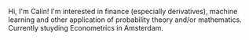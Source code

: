 Hi, I'm Calin! I'm interested in finance (especially derivatives), machine learning and other application of probability theory and/or mathematics. Currently stuyding Econometrics in Amsterdam.
